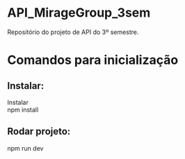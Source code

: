 # API_MirageGroup_3sem
Repositório do projeto de API do 3º semestre.

<h1>Comandos para inicialização</h1>
  <div>
    <h2>Instalar: </h2>Instalar 
  </div>
  <div>
    npm install
  </div>
  <div>
  <h2>Rodar projeto:</h2>
  </div>
  <div>
    npm run dev
  </div>
